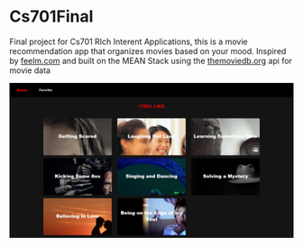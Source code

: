 # Cs701Final

Final project for Cs701 RIch Interent Applications, this is a movie recommendation app that organizes movies based on your mood. Inspired by [feelm.com](https://feelm.com/) and built on the MEAN Stack using the [themoviedb.org](https://www.themoviedb.org/) api for movie data

![project homepage](https://raw.githubusercontent.com/mzschandy/cs701-final/master/src/assets/images/screenshots/moody_home.png)
